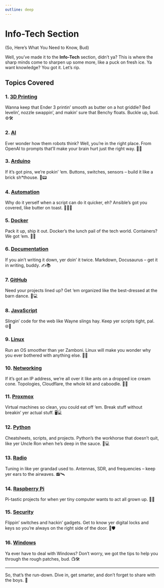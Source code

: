 ```yaml
---
outline: deep
---
```


# Info-Tech Section
(So, Here’s What You Need to Know, Bud)

Well, you’ve made it to the **Info-Tech** section, didn’t ya? This is where the sharp minds come to sharpen up some more, like a puck on fresh ice. Ya want knowledge? You got it. Let’s rip.

## Topics Covered

### 1. [**3D Printing**](/3d-printing/overview)
Wanna keep that Ender 3 printin’ smooth as butter on a hot griddle? Bed levelin’, nozzle swappin’, and makin’ sure that Benchy floats. Buckle up, bud. ⚙️🛠️

### 2. [**AI**](/ai/)
Ever wonder how them robots think? Well, you’re in the right place. From OpenAI to prompts that’ll make your brain hurt just the right way. 🤖💡

### 3. [**Arduino**](/arduino/)
If it’s got pins, we’re pokin’ ‘em. Buttons, switches, sensors – build it like a brick sh*thouse. 🔧📟

### 4. [**Automation**](/automation/)
Why do it yerself when a script can do it quicker, eh? Ansible’s got you covered, like butter on toast. 🧑‍💻🤖

### 5. [**Docker**](/docker/)
Pack it up, ship it out. Docker’s the lunch pail of the tech world. Containers? We got ‘em. 🚜🐋

### 6. [**Documentation**](/documentation/)
If you ain’t writing it down, yer doin’ it twice. Markdown, Docusaurus – get it in writing, buddy. ✍️📚

### 7. [**GitHub**](/github)
Need your projects lined up? Get ‘em organized like the best-dressed at the barn dance. 🦆💻

### 8. [**JavaScript**](/js/)
Slingin’ code for the web like Wayne slings hay. Keep yer scripts tight, pal. 🌐📜

### 9. [**Linux**](/linux/)
Run an OS smoother than yer Zamboni. Linux will make you wonder why you ever bothered with anything else. 🍁🐧

### 10. [**Networking**](/networking/)
If it’s got an IP address, we’re all over it like ants on a dropped ice cream cone. Topologies, Cloudflare, the whole kit and caboodle. 🛜🔗

### 11. [**Proxmox**](/proxmox/)
Virtual machines so clean, you could eat off ‘em. Break stuff without breakin’ yer actual stuff. 🖥️💻

### 12. [**Python**](/py/)
Cheatsheets, scripts, and projects. Python’s the workhorse that doesn’t quit, like yer Uncle Ron when he’s deep in the sauce. 🐍💻

### 13. [**Radio**](/radio/)
Tuning in like yer grandad used to. Antennas, SDR, and frequencies – keep yer ears to the airwaves. 📻🛰️

### 14. [**Raspberry Pi**](/raspi/)
Pi-tastic projects for when yer tiny computer wants to act all grown up. 🍓💡

### 15. [**Security**](/security/)
Flippin’ switches and hackin’ gadgets. Get to know yer digital locks and keys so you’re always on the right side of the door. 🔐🛡️

### 16. [**Windows**](/windows/)
Ya ever have to deal with Windows? Don’t worry, we got the tips to help you through the rough patches, bud. 📺🛠️

---

So, that’s the run-down. Dive in, get smarter, and don’t forget to share with the boys. 🍻